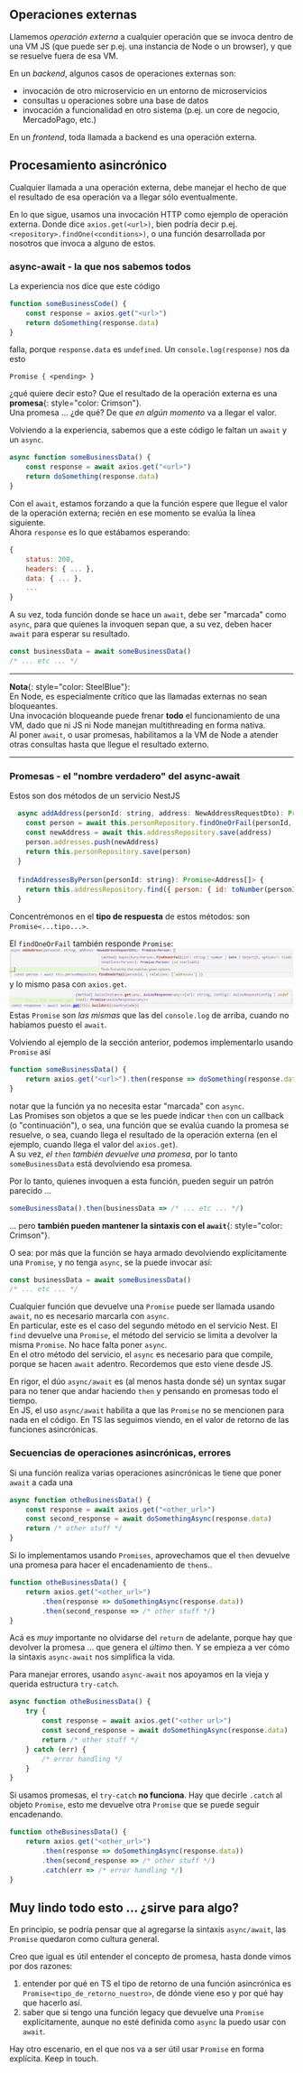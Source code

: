 ## Operaciones externas
Llamemos _operación externa_ a cualquier operación que se invoca dentro de una VM JS (que puede ser p.ej. una instancia de Node o un browser), y que se resuelve fuera de esa VM.

En un _backend_, algunos casos de operaciones externas son:
- invocación de otro microservicio en un entorno de microservicios
- consultas u operaciones sobre una base de datos
- invocación a funcionalidad en otro sistema (p.ej. un core de negocio, MercadoPago, etc.)

En un _frontend_, toda llamada a backend es una operación externa.


## Procesamiento asincrónico
Cualquier llamada a una operación externa, debe manejar el hecho de que el resultado de esa operación va a llegar sólo eventualmente.

En lo que sigue, usamos una invocación HTTP como ejemplo de operación externa. Donde dice `axios.get(<url>)`, bien podría decir p.ej. `<repository>.findOne(<conditions>)`, o una función desarrollada por nosotros que invoca a alguno de estos.

### async-await - la que nos sabemos todos
La experiencia nos dice que este código
``` javascript
function someBusinessCode() {
    const response = axios.get("<url>")
    return doSomething(response.data)
}
```
falla, porque `response.data` es `undefined`. Un `console.log(response)` nos da esto
```
Promise { <pending> }
``` 
¿qué quiere decir esto? Que el resultado de la operación externa es una **promesa**{: style="color: Crimson"}.  
Una promesa ... ¿de qué? De que _en algún momento_ va a llegar el valor. 

Volviendo a la experiencia, sabemos que a este código le faltan un `await` y un `async`.
``` javascript
async function someBusinessData() {
    const response = await axios.get("<url>")
    return doSomething(response.data)
}
```
Con el `await`, estamos forzando a que la función espere que llegue el valor de la operación externa; recién en ese momento se evalúa la línea siguiente.  
Ahora `response` es lo que estábamos esperando:
``` javascript
{
    status: 200,
    headers: { ... },
    data: { ... },
    ...
}
```
A su vez, toda función donde se hace un `await`, debe ser "marcada" como `async`, para que quienes la invoquen sepan que, a su vez, deben hacer `await` para esperar su resultado.
``` javascript
const businessData = await someBusinessData()
/* ... etc ... */
```

------
**Nota**{: style="color: SteelBlue"}:  
En Node, es especialmente crítico que las llamadas externas no sean bloqueantes.  
Una invocación bloqueande puede frenar **todo** el funcionamiento de una VM, dado que ni JS ni Node manejan multithreading en forma nativa.   
Al poner `await`, o usar promesas, habilitamos a la VM de Node a atender otras consultas hasta que llegue el resultado externo.

------


### Promesas - el "nombre verdadero" del async-await
Estos son dos métodos de un servicio NestJS
``` javascript
  async addAddress(personId: string, address: NewAddressRequestDto): Promise<Person> {
    const person = await this.personRepository.findOneOrFail(personId, { relations: ['addresses'] })
    const newAddress = await this.addressRepository.save(address)
    person.addresses.push(newAddress)
    return this.personRepository.save(person)
  }

  findAddressesByPerson(personId: string): Promise<Address[]> {
    return this.addressRepository.find({ person: { id: toNumber(personId) } })
  }
```
Concentrémonos en el **tipo de respuesta** de estos métodos: son `Promise<...tipo...>`. 

El `findOneOrFail` también responde `Promise`:
![Tipo de respuesta de `repo.find` es Promise](./images/find-type-promise.jpg)
y lo mismo pasa con `axios.get`.  
![Tipo de respuesta de `axios.get` es Promise](./images/axios-type-promise.jpg)
Estas `Promise` son _las mismas_ que las del `console.log` de arriba, cuando no habíamos puesto el `await`. 

Volviendo al ejemplo de la sección anterior, podemos implementarlo usando `Promise` así
``` javascript
function someBusinessData() {
    return axios.get("<url>").then(response => doSomething(response.data))
}
```
notar que la función ya no necesita estar "marcada" con `async`.  
Las Promises son objetos a que se les puede indicar `then` con un callback (o "continuación"), o sea, una función que se evalúa cuando la promesa se resuelve, o sea, cuando llega el resultado de la operación externa (en el ejemplo, cuando llega el valor del `axios.get`).  
A su vez, _el `then` también devuelve una promesa_, por lo tanto `someBusinessData`  está devolviendo esa promesa.


Por lo tanto, quienes invoquen a esta función, pueden seguir un patrón parecido ...
``` javascript
someBusinessData().then(businessData => /* ... etc ... */)
```
... pero **también pueden mantener la sintaxis con el `await`**{: style="color: Crimson"}.  

O sea: por más que la función se haya armado devolviendo explícitamente una `Promise`, y no tenga `async`, se la puede invocar así:
``` javascript
const businessData = await someBusinessData()
/* ... etc ... */
```


Cualquier función que devuelve una `Promise` puede ser llamada usando `await`, no es necesario marcarla con `async`.  
En particular, este es el caso del segundo método en el servicio Nest. El `find` devuelve una `Promise`, el método del servicio se limita a devolver la misma `Promise`. No hace falta poner `async`.  
En el otro método del servicio, el `async` es necesario para que compile, porque se hacen `await` adentro. Recordemos que esto viene desde JS.

En rigor, el dúo `async/await` es (al menos hasta donde sé) un syntax sugar para no tener que andar haciendo `then` y pensando en promesas todo el tiempo.  
En JS, el uso `async/await` habilita a que las `Promise` no se mencionen para nada en el código. En TS las seguimos viendo, en el valor de retorno de las funciones asincrónicas.

### Secuencias de operaciones asincrónicas, errores
Si una función realiza varias operaciones asincrónicas le tiene que poner `await` a cada una
``` javascript
async function otheBusinessData() {
    const response = await axios.get("<other_url>")
    const second_response = await doSomethingAsync(response.data)
    return /* other stuff */
}
```

Si lo implementamos usando `Promises`, aprovechamos que el `then` devuelve una promesa para hacer el encadenamiento de `then`s..
``` javascript
function otheBusinessData() {
    return axios.get("<other_url>")
        .then(response => doSomethingAsync(response.data))
        .then(second_response => /* other stuff */)
}
```
Acá es _muy_ importante no olvidarse del `return` de adelante, porque hay que devolver la promesa ... que genera el _último_ then. Y se empieza a ver cómo la sintaxis `async-await` nos simplifica la vida.

Para manejar errores, usando `async-await` nos apoyamos en la vieja y querida estructura `try-catch`.
``` javascript
async function otheBusinessData() {
    try {
        const response = await axios.get("<other url>")
        const second_response = await doSomethingAsync(response.data)
        return /* other stuff */
    } catch (err) {
        /* error handling */
    }
}
```

Si usamos promesas, el `try-catch` **no funciona**. Hay que decirle `.catch` al objeto `Promise`, esto me devuelve otra `Promise` que se puede seguir encadenando.
``` javascript
function otheBusinessData() {
    return axios.get("<other_url>")
        .then(response => doSomethingAsync(response.data))
        .then(second_response => /* other stuff */)
        .catch(err => /* error handling */)
}
```

## Muy lindo todo esto ... ¿sirve para algo?
En principio, se podría pensar que al agregarse la sintaxis `async/await`, las `Promise` quedaron como cultura general.

Creo que igual es útil entender el concepto de promesa, hasta donde vimos por dos razones:
1. entender por qué en TS el tipo de retorno de una función asincrónica es `Promise<tipo_de_retorno_nuestro>`, de dónde viene eso y por qué hay que hacerlo así.
1. saber que si tengo una función legacy que devuelve una `Promise` explícitamente, aunque no esté definida como `async` la puedo usar con `await`.

Hay otro escenario, en el que nos va a ser útil usar `Promise` en forma explícita. Keep in touch.

